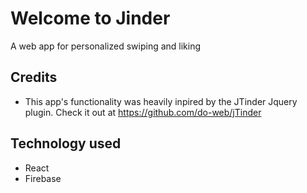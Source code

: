 # Welcome to Jinder

A web app for personalized swiping and liking

## Credits

*   This app's functionality was heavily inpired by the JTinder Jquery plugin. Check it out at https://github.com/do-web/jTinder 

## Technology used

*   React
*   Firebase